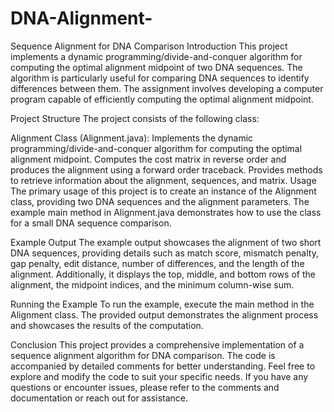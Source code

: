 # DNA-Alignment-
Sequence Alignment for DNA Comparison
Introduction
This project implements a dynamic programming/divide-and-conquer algorithm for computing the optimal alignment midpoint of two DNA sequences. The algorithm is particularly useful for comparing DNA sequences to identify differences between them. The assignment involves developing a computer program capable of efficiently computing the optimal alignment midpoint.

Project Structure
The project consists of the following class:

Alignment Class (Alignment.java):
Implements the dynamic programming/divide-and-conquer algorithm for computing the optimal alignment midpoint.
Computes the cost matrix in reverse order and produces the alignment using a forward order traceback.
Provides methods to retrieve information about the alignment, sequences, and matrix.
Usage
The primary usage of this project is to create an instance of the Alignment class, providing two DNA sequences and the alignment parameters. The example main method in Alignment.java demonstrates how to use the class for a small DNA sequence comparison.

Example Output
The example output showcases the alignment of two short DNA sequences, providing details such as match score, mismatch penalty, gap penalty, edit distance, number of differences, and the length of the alignment. Additionally, it displays the top, middle, and bottom rows of the alignment, the midpoint indices, and the minimum column-wise sum.

Running the Example
To run the example, execute the main method in the Alignment class. The provided output demonstrates the alignment process and showcases the results of the computation.

Conclusion
This project provides a comprehensive implementation of a sequence alignment algorithm for DNA comparison. The code is accompanied by detailed comments for better understanding. Feel free to explore and modify the code to suit your specific needs. If you have any questions or encounter issues, please refer to the comments and documentation or reach out for assistance.
